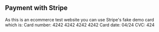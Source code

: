 ## Payment with Stripe

As this is an ecommerce test website you can use Stripe's fake demo card which is:
Card number: 4242 4242 4242 4242
Card date: 04/24
CVC: 424
